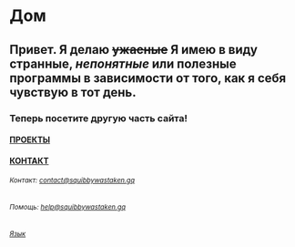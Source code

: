 # Дом
## Привет. Я делаю ~~ужасные~~ Я имею в виду **странные, _непонятные_ или полезные программы** в зависимости от того, как я себя чувствую в тот день. 
### Теперь посетите другую часть сайта! 
#### [ПРОЕКТЫ](https://squibbywastaken.gq/projects.html)
#### [КОНТАКТ](https://squibbywastaken.gq/contact.html)
###### <sub>Контакт: contact@squibbywastaken.gq</sub>
###### <sub>Помощь: help@squibbywastaken.gq</sub>
###### <sub>[Язык](https://squibbywastaken.gq/language.html)
